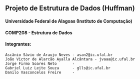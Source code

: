 ## Projeto de Estrutura de Dados (Huffman)

#### Universidade Federal de Alagoas (Instituto de Computação)
#### COMP208 - Estrutura de Dados
#### Integrantes:
    Ascânio Sávio de Araujo Neves - asan2@ic.ufal.br
    João Victor de Alarcão Ayalla Alcântara - jvaaa@ic.ufal.br
    Jorge Firmo Soares Neto       - 
    Gabriel Luiz Leite Souza      - glls@ic.ufal.br
    Danilo Vasconcelos Freire     -
